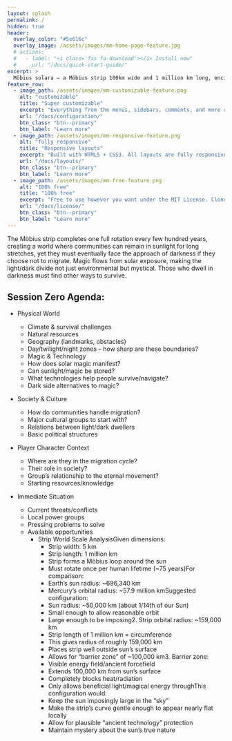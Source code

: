 ```yaml
---
layout: splash
permalink: /
hidden: true
header:
  overlay_color: "#5e616c"
  overlay_image: /assets/images/mm-home-page-feature.jpg
  # actions:
  #   - label: "<i class='fas fa-download'></i> Install now"
  #     url: "/docs/quick-start-guide/"
excerpt: >
  Möbius solara – a Möbius strip 100km wide and 1 million km long, encircling  a sun
feature_row:
  - image_path: /assets/images/mm-customizable-feature.png
    alt: "customizable"
    title: "Super customizable"
    excerpt: "Everything from the menus, sidebars, comments, and more can be configured or set with YAML Front Matter."
    url: "/docs/configuration/"
    btn_class: "btn--primary"
    btn_label: "Learn more"
  - image_path: /assets/images/mm-responsive-feature.png
    alt: "fully responsive"
    title: "Responsive layouts"
    excerpt: "Built with HTML5 + CSS3. All layouts are fully responsive with helpers to augment your content."
    url: "/docs/layouts/"
    btn_class: "btn--primary"
    btn_label: "Learn more"
  - image_path: /assets/images/mm-free-feature.png
    alt: "100% free"
    title: "100% free"
    excerpt: "Free to use however you want under the MIT License. Clone it, fork it, customize it... whatever!"
    url: "/docs/license/"
    btn_class: "btn--primary"
    btn_label: "Learn more"      
---
```


<!-- {% include feature_row %} -->

The Möbius strip completes one full rotation every few hundred years, creating a world where communities can remain in sunlight for long stretches, yet they must eventually face the approach of darkness if they choose not to migrate. Magic flows from solar exposure, making the light/dark divide not just environmental but mystical. Those who dwell in darkness must find other ways to survive.

## Session Zero Agenda:

- Physical World
    - Climate & survival challenges
    - Natural resources
    - Geography (landmarks, obstacles)
    - Day/twilight/night zones – how sharp are these boundaries?
    - Magic & Technology
    - How does solar magic manifest?
    - Can sunlight/magic be stored?
    - What technologies help people survive/navigate?
    - Dark side alternatives to magic?

- Society & Culture
    - How do communities handle migration?
    - Major cultural groups to start with?
    - Relations between light/dark dwellers
    - Basic political structures
- Player Character Context
    - Where are they in the migration cycle?
    - Their role in society?
    - Group’s relationship to the eternal movement?
    - Starting resources/knowledge
- Immediate Situation
    - Current threats/conflicts
    - Local power groups
    - Pressing problems to solve
    - Available opportunities
        - Strip World Scale AnalysisGiven dimensions:
            - Strip width: 5 km
            - Strip length: 1 million km
            - Strip forms a Möbius loop around the sun
            - Must rotate once per human lifetime (~75 years)For comparison:
            - Earth’s sun radius: ~696,340 km
            - Mercury’s orbital radius: ~57.9 million kmSuggested configuration:
            - Sun radius: ~50,000 km (about 1/14th of our Sun)
            - Small enough to allow reasonable orbit
            - Large enough to be imposing2. Strip orbital radius: ~159,000 km
            - Strip length of 1 million km = circumference
            - This gives radius of roughly 159,000 km
            - Places strip well outside sun’s surface
            - Allows for “barrier zone” of ~100,000 km3. Barrier zone:
            - Visible energy field/ancient forcefield
            - Extends 100,000 km from sun’s surface
            - Completely blocks heat/radiation
            - Only allows beneficial light/magical energy throughThis configuration would:
            - Keep the sun imposingly large in the “sky”
            - Make the strip’s curve gentle enough to appear nearly flat locally
            - Allow for plausible “ancient technology” protection
            - Maintain mystery about the sun’s true nature